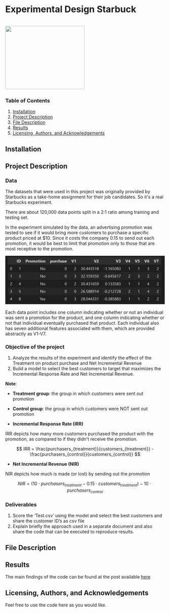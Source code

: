 # Experimental Design Starbuck

<br>
<img src="https://opj.ca/wp-content/uploads/2018/02/New-Starbucks-Logo-1200x969.jpg" width="250" height="200" class="center">
<br>

### Table of Contents

1. [Installation](#installation)
2. [Project Description](#description)
3. [File Description](#files)
4. [Results](#results)
5. [Licensing, Authors, and Acknowledgements](#licensing)

## Installation <a name="installation"></a>



## Project Description<a name="description"></a>
### Data

The datasets that were used in this project was originally provided by Starbucks as a take-home assignment for their job candidates. So it's a real Starbucks experiment.

There are about 120,000 data points split in a 2:1 ratio among training and testing set. 

In the experiment simulated by the data, an advertising promotion was tested to see if it would bring more customers to purchase a specific product priced at $10. Since it costs the company 0.15 to send out each promotion, it would be best to limit that promotion only to those that are most receptive to the promotion.

<p ><img src="images/screenshot-data.png" alt="image" ></p>

Each data point includes one column indicating whether or not an individual was sent a promotion for the product, and one column indicating whether or not that individual eventually purchased that product. Each individual also has seven additional features associated with them, which are provided abstractly as V1-V7.

### Objective of the project

1. Analyze the results of the experiment and identify the effect of the Treatment on
product purchase and Net Incremental Revenue
2. Build a model to select the best customers to target that maximizes the Incremental
Response Rate and Net Incremental Revenue.

**Note**:

- **Treatment group**: the group in which customers were sent out promotion

- **Control group**: the group in which customers were NOT sent out promotion

- **Incremental Response Rate (IRR)**

IRR depicts how many more customers purchased the product with the promotion, as compared to if they didn't receive the promotion.

$$ IRR = \frac{purchasers_{treatment}}{customers_{treatment}} - \frac{purchasers_{control}}{customers_{control}} $$


- **Net Incremental Revenue (NIR)**

NIR depicts how much is made (or lost) by sending out the promotion

$$ NIR = (10\cdot purchasers_{treatment} - 0.15 \cdot customers_{treatment}) - 10 \cdot purchasers_{control}$$


### Deliverables

1. Score the ‘Test.csv’ using the model and select the best customers and share the
customer ID’s as csv file
2. Explain briefly the approach used in a separate document and also share the code that
can be executed to reproduce results.

## File Description<a name="files"></a>



## Results<a name="results"></a>

The main findings of the code can be found at the post available [here]()

## Licensing, Authors, and Acknowledgements<a name="licensing"></a>

Feel free to use the code here as you would like.